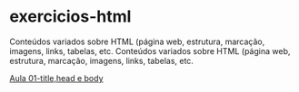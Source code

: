 # exercicios-html
Conteúdos variados sobre HTML (página web, estrutura, marcação, imagens, links, tabelas, etc. Conteúdos variados sobre HTML (página web, estrutura, marcação, imagens, links, tabelas, etc. 

<a href="https://j-de-alvarenga.github.io/exercicios-html/aula-1-Body-Head-Title/index.html">Aula 01-title,head e body</a>

